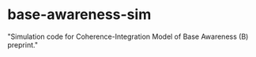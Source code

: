 # base-awareness-sim
"Simulation code for Coherence-Integration Model of Base Awareness (B) preprint."
